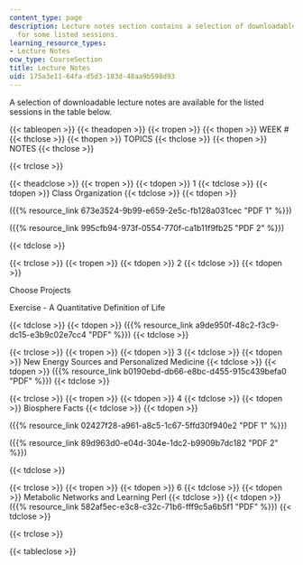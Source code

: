 ```yaml
---
content_type: page
description: Lecture notes section contains a selection of downloadable lecture notes
  for some listed sessions.
learning_resource_types:
- Lecture Notes
ocw_type: CourseSection
title: Lecture Notes
uid: 175a3e11-64fa-d5d3-183d-48aa9b598d93
---
```


A selection of downloadable lecture notes are available for the listed sessions in the table below.

{{< tableopen >}}
{{< theadopen >}}
{{< tropen >}}
{{< thopen >}}
WEEK #
{{< thclose >}}
{{< thopen >}}
TOPICS
{{< thclose >}}
{{< thopen >}}
NOTES
{{< thclose >}}

{{< trclose >}}

{{< theadclose >}}
{{< tropen >}}
{{< tdopen >}}
1
{{< tdclose >}}
{{< tdopen >}}
Class Organization
{{< tdclose >}}
{{< tdopen >}}


({{% resource_link 673e3524-9b99-e659-2e5c-fb128a031cec "PDF 1" %}})

({{% resource_link 995cfb94-973f-0554-770f-ca1b11f9fb25 "PDF 2" %}})


{{< tdclose >}}

{{< trclose >}}
{{< tropen >}}
{{< tdopen >}}
2
{{< tdclose >}}
{{< tdopen >}}


Choose Projects

Exercise - A Quantitative Definition of Life


{{< tdclose >}}
{{< tdopen >}}
({{% resource_link a9de950f-48c2-f3c9-dc15-e3b9c02e7cc4 "PDF" %}})
{{< tdclose >}}

{{< trclose >}}
{{< tropen >}}
{{< tdopen >}}
3
{{< tdclose >}}
{{< tdopen >}}
New Energy Sources and Personalized Medicine
{{< tdclose >}}
{{< tdopen >}}
({{% resource_link b0190ebd-db66-e8bc-d455-915c439befa0 "PDF" %}})
{{< tdclose >}}

{{< trclose >}}
{{< tropen >}}
{{< tdopen >}}
4
{{< tdclose >}}
{{< tdopen >}}
Biosphere Facts
{{< tdclose >}}
{{< tdopen >}}


({{% resource_link 02427f28-a961-a8c5-1c67-5ffd30f940e2 "PDF 1" %}})

({{% resource_link 89d963d0-e04d-304e-1dc2-b9909b7dc182 "PDF 2" %}})


{{< tdclose >}}

{{< trclose >}}
{{< tropen >}}
{{< tdopen >}}
6
{{< tdclose >}}
{{< tdopen >}}
Metabolic Networks and Learning Perl
{{< tdclose >}}
{{< tdopen >}}
({{% resource_link 582af5ec-e3c8-c32c-71b6-fff9c5a6b5f1 "PDF" %}})
{{< tdclose >}}

{{< trclose >}}

{{< tableclose >}}
